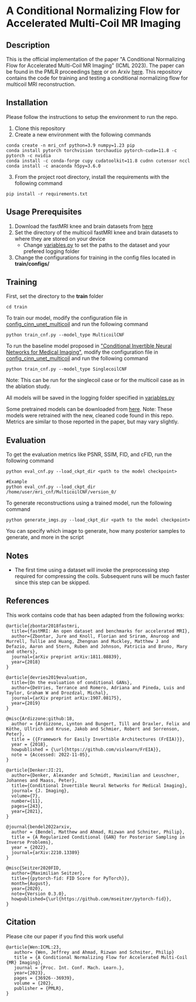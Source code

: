 # A Conditional Normalizing Flow for Accelerated Multi-Coil MR Imaging

## Description
This is the official implementation of the paper "A Conditional Normalizing Flow for Accelerated Multi-Coil MR Imaging" (ICML 2023).
The paper can be found in the PMLR proceedings [here](https://proceedings.mlr.press/v202/wen23a/wen23a.pdf) or on Arxiv [here](https://arxiv.org/abs/2306.01630).
This repository contains the code for training and testing a conditional normalizing flow for multicoil MRI reconstruction.

## Installation
Please follow the instructions to setup the environment to run the repo.
1. Clone this repository
2. Create a new environment with the following commands
```
conda create -n mri_cnf python=3.9 numpy=1.23 pip
conda install pytorch torchvision torchaudio pytorch-cuda=11.8 -c pytorch -c nvidia
conda install -c conda-forge cupy cudatoolkit=11.8 cudnn cutensor nccl
conda install -c anaconda h5py=3.6.0
```
3. From the project root directory, install the requirements with the following command
```
pip install -r requirements.txt
```


## Usage Prerequisites
1. Download the fastMRI knee and brain datasets from [here](https://fastmri.org/)
2. Set the directory of the multicoil fastMRI knee and brain datasets to where they are stored on your device
    - Change [variables.py](variables.py) to set the paths to the dataset and your prefered logging folder
3. Change the configurations for training in the config files located in **train/configs/** 


## Training
First, set the directory to the **train** folder
```
cd train
```

To train our model, modify the configuration file in [config_cinn_unet_multicoil](train/configs/config_cinn_unet_multicoil.py) and run the following command
```
python train_cnf.py --model_type MulticoilCNF 
```

To run the baseline model proposed in ["Conditional Invertible Neural Networks for Medical Imaging"](https://arxiv.org/abs/2110.14520),
modify the configuration file in [config_cinn_unet_multicoil](train/configs/config_cinn_unet_multicoil.py) and run the following command
```
python train_cnf.py --model_type SinglecoilCNF 
```
Note: This can be run for the singlecoil case or for the multicoil case as in the ablation study.

All models will be saved in the logging folder specified in [variables.py](variables.py)

Some pretrained models can be downloaded from [here](https://drive.google.com/drive/folders/1fhhdBS6LnOYvqmpAPkAovdr2gxZombKu?usp=sharing). 
Note: These models were retrained with the new, cleaned code found in this repo. Metrics are similar to those reported in the paper, but
may vary slightly.
## Evaluation
To get the evaluation metrics like PSNR, SSIM, FID, and cFID, run the following command
```
python eval_cnf.py --load_ckpt_dir <path to the model checkpoint>

#Example
python eval_cnf.py --load_ckpt_dir /home/user/mri_cnf/MulticoilCNF/version_0/
```

To generate reconstructions using a trained model, run the following command
```
python generate_imgs.py --load_ckpt_dir <path to the model checkpoint>
```
You can specify which image to generate, how many posterior samples to generate, and more in the script



## Notes
- The first time using a dataset will invoke the preprocessing step required for compressing the coils. 
Subsequent runs will be much faster since this step can be skipped.

## References
This work contains code that has been adapted from the following works:
```
@article{zbontar2018fastmri,
  title={fastMRI: An open dataset and benchmarks for accelerated MRI},
  author={Zbontar, Jure and Knoll, Florian and Sriram, Anuroop and Murrell, Tullie and Huang, Zhengnan and Muckley, Matthew J and Defazio, Aaron and Stern, Ruben and Johnson, Patricia and Bruno, Mary and others},
  journal={arXiv preprint arXiv:1811.08839},
  year={2018}
}

@article{devries2019evaluation,
  title={On the evaluation of conditional GANs},
  author={DeVries, Terrance and Romero, Adriana and Pineda, Luis and Taylor, Graham W and Drozdzal, Michal},
  journal={arXiv preprint arXiv:1907.08175},
  year={2019}
}

@misc{Ardizzone:github:18,
  author = {Ardizzone, Lynton and Bungert, Till and Draxler, Felix and Köthe, Ullrich and Kruse, Jakob and Schmier, Robert and Sorrenson, Peter},
  title = {{Framework for Easily Invertible Architectures (FrEIA)}},
  year = {2018},
  howpublished = {\url{https://github.com/vislearn/FrEIA}},
  note = {Accessed: 2022-11-05},
}

@article{Denker:JI:21,
  author={Denker, Alexander and Schmidt, Maximilian and Leuschner, Johannes and Maass, Peter},
  title={Conditional Invertible Neural Networks for Medical Imaging},
  journal= {J. Imaging},
  volume={7},
  number={11},
  pages={243},
  year={2021},
}

@journal{bendel2022arxiv,
  author = {Bendel, Matthew and Ahmad, Rizwan and Schniter, Philip},
  title = {A Regularized Conditional {GAN} for Posterior Sampling in Inverse Problems},
  year = {2022},
  journal={arXiv:2210.13389}
}

@misc{Seitzer2020FID,
  author={Maximilian Seitzer},
  title={{pytorch-fid: FID Score for PyTorch}},
  month={August},
  year={2020},
  note={Version 0.3.0},
  howpublished={\url{https://github.com/mseitzer/pytorch-fid}},
}

```

## Citation
Please cite our paper if you find this work useful
```
@article{Wen:ICML:23,
   author= {Wen, Jeffrey and Ahmad, Rizwan and Schniter, Philip}
   title = {A Conditional Normalizing Flow for Accelerated Multi-Coil {MR} Imaging},
   journal = {Proc. Int. Conf. Mach. Learn.},
   year={2023},
   pages = {36926--36939},
   volume = {202},
   publisher = {PMLR},
}
```